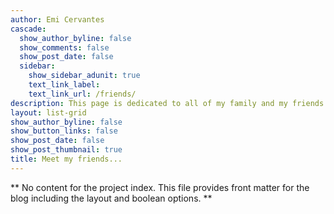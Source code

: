 ```yaml
---
author: Emi Cervantes
cascade:
  show_author_byline: false
  show_comments: false
  show_post_date: false
  sidebar:
    show_sidebar_adunit: true
    text_link_label: 
    text_link_url: /friends/
description: This page is dedicated to all of my family and my friends' furry friends!
layout: list-grid
show_author_byline: false
show_button_links: false
show_post_date: false
show_post_thumbnail: true
title: Meet my friends...
---
```


** No content for the project index. This file provides front matter for the blog including the layout and boolean options. **
